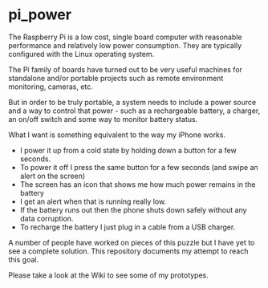 # pi_power

The Raspberry Pi is a low cost, single board computer with reasonable performance and relatively low power
consumption. They are typically configured with the Linux operating system.

The Pi family of boards have turned out to be very useful machines for standalone and/or
portable projects such as remote environment monitoring, cameras, etc.

But in order to be truly portable, a system needs to include a power source and a way to control
that power - such as a rechargeable battery, a charger, an on/off switch and some
way to monitor battery status.

What I want is something equivalent to the way my iPhone works.
- I power it up from a cold state by holding down a button for a few seconds.
- To power it off I press the same button for a few seconds (and swipe an alert on the screen)
- The screen has an icon that shows me how much power remains in the battery
- I get an alert when that is running really low.
- If the battery runs out then the phone shuts down safely without any data corruption.
- To recharge the battery I just plug in a cable from a USB charger.


A number of people have worked on pieces of this puzzle but I have yet to see a complete
solution. This repository documents my attempt to reach this goal.

Please take a look at the Wiki to see some of my prototypes.




